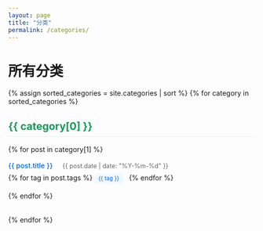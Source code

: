 ```yaml
---
layout: page
title: "分类"
permalink: /categories/
---
```


<div class="categories-page">
  <h1>所有分类</h1>
  
  {% assign sorted_categories = site.categories | sort %}
  {% for category in sorted_categories %}
    <div class="category-group">
      <h2 id="{{ category[0] | slugify }}">{{ category[0] }}</h2>
      <ul class="category-posts">
        {% for post in category[1] %}
          <li>
            <a href="{{ post.url | relative_url }}">{{ post.title }}</a>
            <span class="post-date">{{ post.date | date: "%Y-%m-%d" }}</span>
            <div class="post-tags">
              {% for tag in post.tags %}
                <span class="tag">{{ tag }}</span>
              {% endfor %}
            </div>
          </li>
        {% endfor %}
      </ul>
    </div>
  {% endfor %}
</div>

<style>
.categories-page {
  max-width: 800px;
  margin: 0 auto;
}

.category-group {
  margin-bottom: 2rem;
}

.category-group h2 {
  color: #159957;
  border-bottom: 1px solid #eaecef;
  padding-bottom: 0.5rem;
}

.category-posts {
  list-style: none;
  padding: 0;
}

.category-posts li {
  padding: 1rem 0;
  border-bottom: 1px solid #f1f1f1;
}

.category-posts li:last-child {
  border-bottom: none;
}

.post-date {
  color: #666;
  font-size: 0.9em;
  margin-left: 1rem;
}

.post-tags {
  margin-top: 0.5rem;
}

.tag {
  display: inline-block;
  background-color: #f1f8ff;
  color: #0366d6;
  padding: 0.2rem 0.5rem;
  border-radius: 3px;
  font-size: 0.8em;
  margin-right: 0.5rem;
}

.category-posts a {
  color: #0366d6;
  text-decoration: none;
  font-weight: 500;
}

.category-posts a:hover {
  text-decoration: underline;
}
</style>
